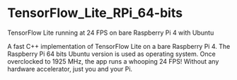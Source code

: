 # TensorFlow_Lite_RPi_64-bits
TensorFlow Lite running at 24 FPS on bare Raspberry Pi 4 with Ubuntu

A fast C++ implementation of TensorFlow Lite on a bare Raspberry Pi 4.
The Raspberry Pi 64 bits Ubuntu version is used as operating system.
Once overclocked to 1925 MHz, the app runs a whooping 24 FPS!
Without any hardware accelerator, just you and your Pi.

